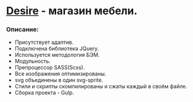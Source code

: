 # [Desire](https://eugene-gif.github.io/Desire/) - магазин мебели.


<h3>Описание:</h3>

- Присутствует адаптив.
- Подключена библиотека JQuery. 
- Используется методология БЭМ.
- Модульность.
- Препроцессор SASS(Scss).
- Все изображения оптимизированы.
- svg объединены в один svg-sprite.
- Стили и скрипты скомпилированы и сжаты каждый в своём файле.
- Сборка проекта - Gulp.
